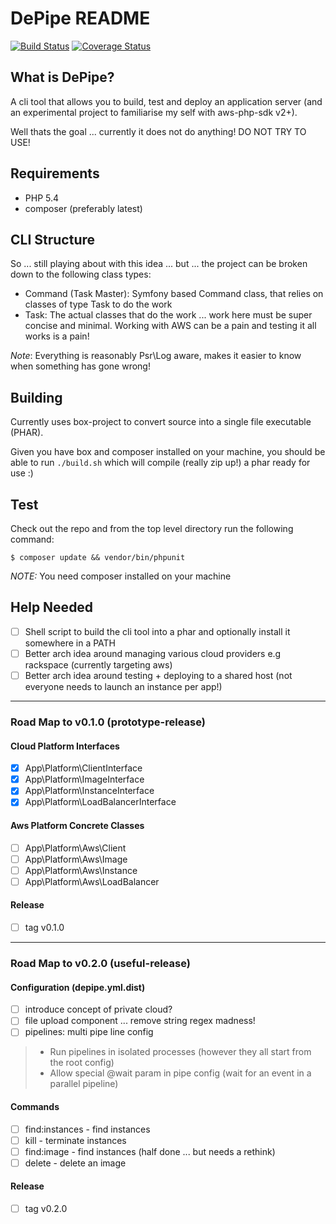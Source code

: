 DePipe README
===========

[![Build Status](https://travis-ci.org/renegare/depipe.png?branch=master)](https://travis-ci.org/renegare/depipe)
[![Coverage Status](https://coveralls.io/repos/renegare/depipe/badge.png)](https://coveralls.io/r/renegare/depipe)

What is DePipe?
-------------

A cli tool that allows you to build, test and deploy an application server (and an experimental project to familiarise my self with aws-php-sdk v2+).

Well thats the goal ... currently it does not do anything! DO NOT TRY TO USE!

Requirements
------------

* PHP 5.4
* composer (preferably latest)

CLI Structure
-------------

So ... still playing about with this idea ... but ... the project can be broken down to the following class types:

* Command (Task Master): Symfony based Command class, that relies on classes of type Task to do the work
* Task: The actual classes that do the work ... work here must be super concise and minimal. Working with AWS can be a pain and testing it all works is a pain!

*Note*: Everything is reasonably Psr\Log aware, makes it easier to know when something has gone wrong!

Building
--------

Currently uses box-project to convert source into a single file executable (PHAR).

Given you have box and composer installed on your machine, you should be able to run ```./build.sh``` which will
compile (really zip up!) a phar ready for use :)

Test
----

Check out the repo and from the top level directory run the following command:
```
$ composer update && vendor/bin/phpunit
```

*NOTE:* You need composer installed on your machine

Help Needed
-----------

- [ ] Shell script to build the cli tool into a phar and optionally install it somewhere in a PATH
- [ ] Better arch idea around managing various cloud providers e.g rackspace (currently targeting aws)
- [ ] Better arch idea around testing + deploying to a shared host (not everyone needs to launch an instance per app!)

----------------------
### Road Map to v0.1.0 (prototype-release)

#### Cloud Platform Interfaces
- [x] App\Platform\ClientInterface
- [x] App\Platform\ImageInterface
- [x] App\Platform\InstanceInterface
- [x] App\Platform\LoadBalancerInterface

#### Aws Platform Concrete Classes
- [ ] App\Platform\Aws\Client
- [ ] App\Platform\Aws\Image
- [ ] App\Platform\Aws\Instance
- [ ] App\Platform\Aws\LoadBalancer

#### Release
- [ ] tag v0.1.0

---

### Road Map to v0.2.0 (useful-release)

#### Configuration (depipe.yml.dist)
- [ ] introduce concept of private cloud?
- [ ] file upload component ... remove string regex madness!
- [ ] pipelines: multi pipe line config
> - Run pipelines in isolated processes (however they all start from the root config)
> - Allow special @wait param in pipe config (wait for an event in a parallel pipeline)

#### Commands
- [ ] find:instances - find instances
- [ ] kill - terminate instances
- [ ] find:image - find instances (half done ... but needs a rethink)
- [ ] delete - delete an image

#### Release
- [ ] tag v0.2.0
